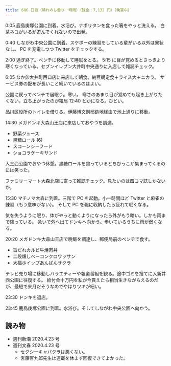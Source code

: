 ```yaml
---
title: 686 日目（晴れのち曇り一時雨）（残金：7,132 円）（執筆中）
---
```


0:05 鹿島庚塚公園に到着。水浴び。ナポリタンを食った箸をやっと洗える。
白茶ネコがいるが遊んでくれないので出発。

0:40 しながわ中央公園に到着。スケボーの練習をしている輩がいる以外は異状なし。
PC を充電しつつ Twitter をチェックする。

2:00 過ぎ終了。ベンチに移動して睡眠をとる。
5:15 に目が覚めるとさっきより寒くなっている。セブンイレブン大井町中央通りに入店して雑誌チェック。

6:05 なか卯大井町西口店に来店して朝食。納豆朝定食＋ライス大＋ニカラ。
サービス券の配布が長いこと続いているのはよい。

公園に戻ってベンチで居眠り。寒い。
寒さのあまり目が覚めても起き上がりたくない。立ち上がったのが結局 12:40 とかになる。ひどい。

品川区役所のトイレを借りる。伊藤博文別邸跡地経由で池上通りに移動。

14:30 メガドンキ大森山王店に来店しておやつを調達。

* 野菜ジュース
* 黒糖ロール (6)
* スコーンシーフード
* ショコラケーキサンド

入三西公園でおやつ休憩。黒糖ロールを貪っているとちびっこが集まってくるのには笑った。

ファミリーマート大森北店に寄って雑誌チェック。見たいのは四コマ誌しかないか。

15:30 マチノマ大森に到着。三階で PC を起動。小一時間ほど Twitter と麻雀の練習（もう意味がない）。
そして PC を鞄に収納したら疲れて眠くなる。

気を失うように眠り、体がやっと動くようになったら外がもう暗い。しかも雨まで降っている。
急いで外へ出てドンキへ向かう。歩いているうちに雨が弱くなる。

20:20 メガドンキ大森山王店で晩飯を調達し、郵便局前のベンチで食す。

* 旨だれカルビ牛焼肉丼
* 二段燻しベーコンクロワッサン
* 大福ホイップあんぱんサクラ

テレビ売り場に移動しバラエティーや報道番組を観る。途中ゴミを捨てに入新井西公園に往復する。
給付金十万円を私が今貰えたら相当生きながらえるのだが、最短で来月だそうなのでやはりツキが細い。

23:30 ドンキを退店。

23:45 鹿島庚塚公園に到着。水浴び。そしてしながわ中央公園へ向かう。

## 読み物

* 週刊新潮 2020.4.23 号
* 週刊文春 2020.4.23 号
  * セクシーキャバクラは悪くない。
  * 宮藤官九郎先生は連載を休まず回復できてよかった。
